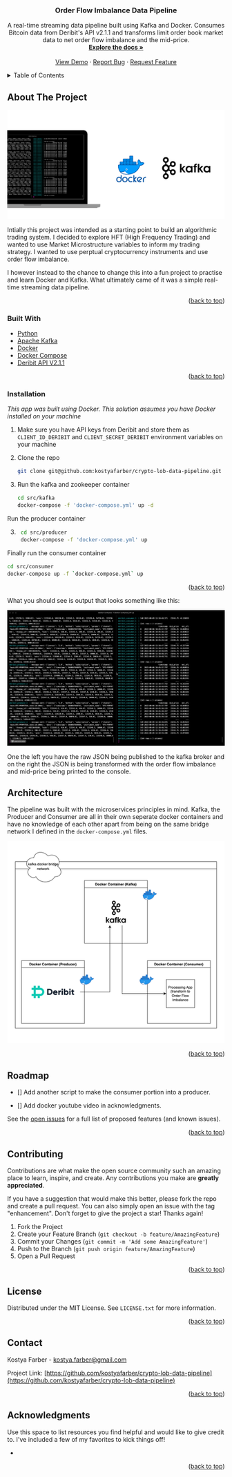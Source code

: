 <!-- Improved compatibility of back to top link: See: https://github.com/othneildrew/Best-README-Template/pull/73 -->
<a name="readme-top"></a>
<!--
*** Thanks for checking out the Best-README-Template. If you have a suggestion
*** that would make this better, please fork the repo and create a pull request
*** or simply open an issue with the tag "enhancement".
*** Don't forget to give the project a star!
*** Thanks again! Now go create something AMAZING! :D
-->



<!-- PROJECT SHIELDS -->
<!--
*** I'm using markdown "reference style" links for readability.
*** Reference links are enclosed in brackets [ ] instead of parentheses ( ).
*** See the bottom of this document for the declaration of the reference variables
*** for contributors-url, forks-url, etc. This is an optional, concise syntax you may use.
*** https://www.markdownguide.org/basic-syntax/#reference-style-links
-->

<!-- PROJECT LOGO -->
  <h3 align="center">Order Flow Imbalance Data Pipeline</h3>

  <p align="center">
    A real-time streaming data pipeline built using Kafka and Docker. Consumes Bitcoin data from Deribit's API v2.1.1 and transforms limit order book market data to net order flow imbalance and the mid-price.
    <br />
    <a href="https://github.com/kostyafarber/crypto-lob-data-pipeline"><strong>Explore the docs »</strong></a>
    <br />
    <br />
    <a href="https://github.com/kostyafarber/crypto-lob-data-pipeline">View Demo</a>
    ·
    <a href="https://github.com/kostyafarber/crypto-lob-data-pipeline/issues">Report Bug</a>
    ·
    <a href="https://github.com/kostyafarber/crypto-lob-data-pipeline/issues">Request Feature</a>
  </p>
</div>



<!-- TABLE OF CONTENTS -->
<details>
  <summary>Table of Contents</summary>
  <ol>
    <li>
      <a href="#about-the-project">About The Project</a>
      <ul>
        <li><a href="#built-with">Built With</a></li>
      </ul>
    </li>
    <li>
      <a href="#getting-started">Getting Started</a>
      <ul>
        <li><a href="#prerequisites">Prerequisites</a></li>
        <li><a href="#installation">Installation</a></li>
      </ul>
    </li>
    <li><a href="#usage">Usage</a></li>
    <li><a href="#roadmap">Roadmap</a></li>
    <li><a href="#contributing">Contributing</a></li>
    <li><a href="#license">License</a></li>
    <li><a href="#contact">Contact</a></li>
    <li><a href="#acknowledgments">Acknowledgments</a></li>
  </ol>
</details>



<!-- ABOUT THE PROJECT -->
## About The Project

[![Product Name Screen Shot][project-image]](https://example.com)

Intially this project was intended as a starting point to build an algorithmic trading system. I decided to explore HFT (High Frequency Trading) and wanted to use Market Microstructure variables to inform my trading strategy. I wanted to use perptual cryptocurrency instruments and use order flow imbalance.

I however instead to the chance to change this into a fun project to practise and learn Docker and Kafka. What ultimately came of it was a simple real-time streaming data pipeline.

<p align="right">(<a href="#readme-top">back to top</a>)</p>



### Built With

* [Python]()
* [Apache Kafka]()
* [Docker]()
* [Docker Compose]()
* [Deribit API V2.1.1]()

<p align="right">(<a href="#readme-top">back to top</a>)</p>


<!-- GETTING STARTED -->
### Installation

_This app was built using Docker. This solution assumes you have Docker installed on your machine_

1. Make sure you have API keys from Deribit and store them as `CLIENT_ID_DERIBIT` and `CLIENT_SECRET_DERIBIT` environment variables on your machine

1. Clone the repo

   ```sh
   git clone git@github.com:kostyafarber/crypto-lob-data-pipeline.git
   ```
2. Run the kafka and zookeeper container

   ```sh
   cd src/kafka
   docker-compose -f 'docker-compose.yml' up -d
   ```

Run the producer container

3. ```sh
    cd src/producer
    docker-compose -f 'docker-compose.yml' up 
    ```

Finally run the consumer container
  ```sh
  cd src/consumer
  docker-compose up -f `docker-compose.yml` up
  ```

<p align="right">(<a href="#readme-top">back to top</a>)</p>

What you should see is output that looks something like this:

![demo gif][demo-gif]

One the left you have the raw JSON being published to the kafka broker and on the right the JSON is being transformed with the order flow imbalance and mid-price being printed to the console.



<!-- USAGE EXAMPLES -->
## Architecture
The pipeline was built with the microservices principles in mind. Kafka, the Producer and Consumer are all in their own seperate docker containers and have no knowledge of each other apart from being on the same bridge network I defined in the `docker-compose.yml` files.

![architecture diagram][architecture-diagram]
<p align="right">(<a href="#readme-top">back to top</a>)</p>



<!-- ROADMAP -->
## Roadmap

- [] Add another script to make the consumer portion into a producer.

- [] Add docker youtube video in acknowledgments.

See the [open issues](https://github.com/kostyafarber/crypto-lob-data-pipeline/issues) for a full list of proposed features (and known issues).

<p align="right">(<a href="#readme-top">back to top</a>)</p>

<!-- CONTRIBUTING -->
## Contributing

Contributions are what make the open source community such an amazing place to learn, inspire, and create. Any contributions you make are **greatly appreciated**.

If you have a suggestion that would make this better, please fork the repo and create a pull request. You can also simply open an issue with the tag "enhancement".
Don't forget to give the project a star! Thanks again!

1. Fork the Project
2. Create your Feature Branch (`git checkout -b feature/AmazingFeature`)
3. Commit your Changes (`git commit -m 'Add some AmazingFeature'`)
4. Push to the Branch (`git push origin feature/AmazingFeature`)
5. Open a Pull Request

<p align="right">(<a href="#readme-top">back to top</a>)</p>



<!-- LICENSE -->
## License

Distributed under the MIT License. See `LICENSE.txt` for more information.

<p align="right">(<a href="#readme-top">back to top</a>)</p>



<!-- CONTACT -->
## Contact

Kostya Farber - kostya.farber@gmail.com

Project Link: [https://github.com/kostyafarber/crypto-lob-data-pipeline](https://github.com/kostyafarber/crypto-lob-data-pipeline)

<p align="right">(<a href="#readme-top">back to top</a>)</p>



<!-- ACKNOWLEDGMENTS -->
## Acknowledgments

Use this space to list resources you find helpful and would like to give credit to. I've included a few of my favorites to kick things off!

* []()

<p align="right">(<a href="#readme-top">back to top</a>)</p>



<!-- MARKDOWN LINKS & IMAGES -->
<!-- https://www.markdownguide.org/basic-syntax/#reference-style-links -->
[project-image]: images/kafka.png
[demo-gif]: images/kafka-demo.gif
[architecture-diagram]: images/kafka-crypto-pipeline.png

[contributors-shield]: https://img.shields.io/github/contributors/othneildrew/Best-README-Template.svg?style=for-the-badge
[contributors-url]: https://github.com/othneildrew/Best-README-Template/graphs/contributors
[forks-shield]: https://img.shields.io/github/forks/othneildrew/Best-README-Template.svg?style=for-the-badge
[forks-url]: https://github.com/othneildrew/Best-README-Template/network/members
[stars-shield]: https://img.shields.io/github/stars/othneildrew/Best-README-Template.svg?style=for-the-badge
[stars-url]: https://github.com/othneildrew/Best-README-Template/stargazers
[issues-shield]: https://img.shields.io/github/issues/othneildrew/Best-README-Template.svg?style=for-the-badge
[issues-url]: https://github.com/othneildrew/Best-README-Template/issues
[license-shield]: https://img.shields.io/github/license/othneildrew/Best-README-Template.svg?style=for-the-badge
[license-url]: https://github.com/othneildrew/Best-README-Template/blob/master/LICENSE.txt
[linkedin-shield]: https://img.shields.io/badge/-LinkedIn-black.svg?style=for-the-badge&logo=linkedin&colorB=555
[linkedin-url]: https://linkedin.com/in/othneildrew
[product-screenshot]: images/screenshot.png
[Next.js]: https://img.shields.io/badge/next.js-000000?style=for-the-badge&logo=nextdotjs&logoColor=white
[Next-url]: https://nextjs.org/
[React.js]: https://img.shields.io/badge/React-20232A?style=for-the-badge&logo=react&logoColor=61DAFB
[React-url]: https://reactjs.org/
[Vue.js]: https://img.shields.io/badge/Vue.js-35495E?style=for-the-badge&logo=vuedotjs&logoColor=4FC08D
[Vue-url]: https://vuejs.org/
[Angular.io]: https://img.shields.io/badge/Angular-DD0031?style=for-the-badge&logo=angular&logoColor=white
[Angular-url]: https://angular.io/
[Svelte.dev]: https://img.shields.io/badge/Svelte-4A4A55?style=for-the-badge&logo=svelte&logoColor=FF3E00
[Svelte-url]: https://svelte.dev/
[Laravel.com]: https://img.shields.io/badge/Laravel-FF2D20?style=for-the-badge&logo=laravel&logoColor=white
[Laravel-url]: https://laravel.com
[Bootstrap.com]: https://img.shields.io/badge/Bootstrap-563D7C?style=for-the-badge&logo=bootstrap&logoColor=white
[Bootstrap-url]: https://getbootstrap.com
[JQuery.com]: https://img.shields.io/badge/jQuery-0769AD?style=for-the-badge&logo=jquery&logoColor=white
[JQuery-url]: https://jquery.com 
